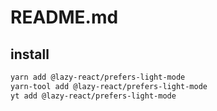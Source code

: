 # README.md

    

## install

```bash
yarn add @lazy-react/prefers-light-mode
yarn-tool add @lazy-react/prefers-light-mode
yt add @lazy-react/prefers-light-mode
```

